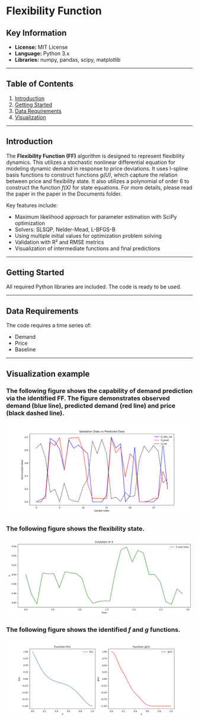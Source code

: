 # Flexibility Function

## Key Information
- **License:** MIT License  
- **Language:** Python 3.x  
- **Libraries:** numpy, pandas, scipy, matplotlib  

---

## Table of Contents
1. [Introduction](#introduction)  
2. [Getting Started](#getting-started)  
3. [Data Requirements](#data-requirements)  
4. [Visualization](#visualization)  


---

## Introduction
The **Flexibility Function (FF)** algorithm is designed to represent flexibility dynamics. This utilizes a stochastic nonlinear differential equation for modeling dynamic demand in response to price deviations.
It uses I-spline basis functions to construct functions *g(U)*, which capture the relation between price and flexibility state. It also utilizes a polynomial of order 6 to construct the function *f(X)* for state equations. For more details, please read the paper in the paper in the Documents folder.

Key features include:  
- Maximum likelihood approach for parameter estimation with SciPy optimization
- Solvers: SLSQP, Nelder-Mead, L-BFGS-B
- Using multiple initial values for optimization problem solving   
- Validation with R² and RMSE metrics  
- Visualization of intermediate functions and final predictions  

---

## Getting Started

All required Python libraries are included. The code is ready to be used. 

---

## Data Requirements

The code requires a time series of:
- Demand
- Price
- Baseline

- --

## Visualization example
### The following figure shows the capability of demand prediction via the identified FF. The figure demonstrates observed demand (blue line), predicted demand (red line) and price (black dashed line).
![Function f(X)](Figures/Figure_1.png)

### The following figure shows the flexibility state.
![Function f(X)](Figures/Figure_2.png)

### The following figure shows the identified *f* and *g* functions.
![Function f(X)](Figures/Figure_3.png)



